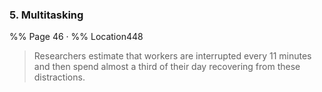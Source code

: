 ### 5. Multitasking
%% Page 46 · %% Location448
> Researchers estimate that workers are interrupted every 11 minutes and then spend almost a third of their day recovering from these distractions. 